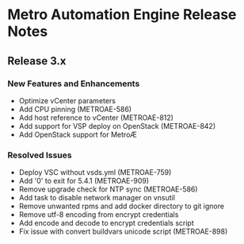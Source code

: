 # Metro Automation Engine Release Notes
## Release 3.x
### New Features and Enhancements
* Optimize vCenter parameters
* Add CPU pinning (METROAE-586)
* Add host reference to vCenter (METROAE-812)
* Add support for VSP deploy on OpenStack (METROAE-842)
* Add OpenStack support for MetroÆ
### Resolved Issues
* Deploy VSC without vsds.yml (METROAE-759)
* Add '0' to exit for 5.4.1 (METROAE-909)
* Remove upgrade check for NTP sync (METROAE-586)
* Add task to disable network manager on vnsutil
* Remove unwanted rpms and add docker directory to git ignore
* Remove utf-8 encoding from encrypt credentials
* Add encode and decode to encrypt credentials script
* Fix issue with convert buildvars unicode script (METROAE-898)
